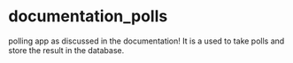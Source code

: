 # documentation_polls
polling app as discussed in the documentation! It is a used to take polls and store the result in the database.
